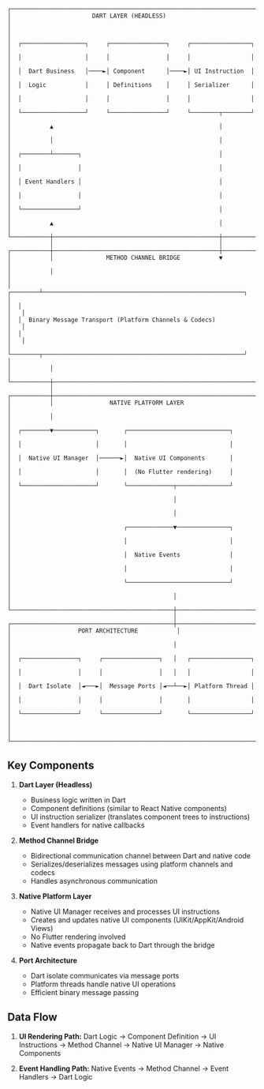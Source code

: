 

```
┌─────────────────────────────────────────────────────────────────────────┐
│                       DART LAYER (HEADLESS)                              │
│                                                                         │
│  ┌──────────────────┐     ┌────────────────┐     ┌─────────────────┐    │
│  │                  │     │                │     │                 │    │
│  │  Dart Business   │────►│ Component      │────►│ UI Instruction  │    │
│  │  Logic           │     │ Definitions    │     │ Serializer      │    │
│  │                  │     │                │     │                 │    │
│  └──────────────────┘     └────────────────┘     └────────┬────────┘    │
│           ▲                                               │             │
│           │                                               │             │
│  ┌────────┴───────┐                                       │             │
│  │                │                                       │             │
│  │ Event Handlers │                                       │             │
│  │                │                                       │             │
│  └────────────────┘                                       │             │
│           ▲                                               │             │
└───────────┼───────────────────────────────────────────────┼─────────────┘
            │                                               │
┌───────────┼───────────────────────────────────────────────┼─────────────┐
│           │               METHOD CHANNEL BRIDGE           ▼             │
│           │                                                             │
│  ┌────────┴─────────────────────────────────────────────────────────┐   │
│  │                                                                  │   │
│  │  Binary Message Transport (Platform Channels & Codecs)           │   │
│  │                                                                  │   │
│  └────────┬─────────────────────────────────────────────────────────┘   │
│           │                                                             │
└───────────┼─────────────────────────────────────────────────────────────┘
            │
┌───────────┼─────────────────────────────────────────────────────────────┐
│           │                NATIVE PLATFORM LAYER                        │
│           │                                                             │
│  ┌────────▼────────────┐       ┌─────────────────────────────┐          │
│  │                     │       │                             │          │
│  │  Native UI Manager  │──────►│  Native UI Components       │          │
│  │                     │       │  (No Flutter rendering)     │          │
│  └─────────────────────┘       └─────────────┬───────────────┘          │
│                                              │                          │
│                                              │                          │
│                                ┌─────────────▼───────────────┐          │
│                                │                             │          │
│                                │  Native Events              │          │
│                                │                             │          │
│                                └─────────────────────────────┘          │
│                                              │                          │
└──────────────────────────────────────────────┼──────────────────────────┘
                                               │
┌──────────────────────────────────────────────┼──────────────────────────┐
│                   PORT ARCHITECTURE           │                          │
│                                              │                          │
│  ┌────────────────┐     ┌────────────────┐   │   ┌─────────────────┐    │
│  │                │     │                │   │   │                 │    │
│  │  Dart Isolate  │◄───►│  Message Ports │◄──┴──►│ Platform Thread │    │
│  │                │     │                │       │                 │    │
│  └────────────────┘     └────────────────┘       └─────────────────┘    │
│                                                                         │
└─────────────────────────────────────────────────────────────────────────┘
```

## Key Components

1. **Dart Layer (Headless)**
   - Business logic written in Dart
   - Component definitions (similar to React Native components)
   - UI instruction serializer (translates component trees to instructions)
   - Event handlers for native callbacks

2. **Method Channel Bridge**
   - Bidirectional communication channel between Dart and native code
   - Serializes/deserializes messages using platform channels and codecs
   - Handles asynchronous communication

3. **Native Platform Layer**
   - Native UI Manager receives and processes UI instructions
   - Creates and updates native UI components (UIKit/AppKit/Android Views)
   - No Flutter rendering involved
   - Native events propagate back to Dart through the bridge

4. **Port Architecture**
   - Dart isolate communicates via message ports
   - Platform threads handle native UI operations
   - Efficient binary message passing

## Data Flow

1. **UI Rendering Path:**
   Dart Logic → Component Definition → UI Instructions → Method Channel → Native UI Manager → Native Components

2. **Event Handling Path:**
   Native Events → Method Channel → Event Handlers → Dart Logic
